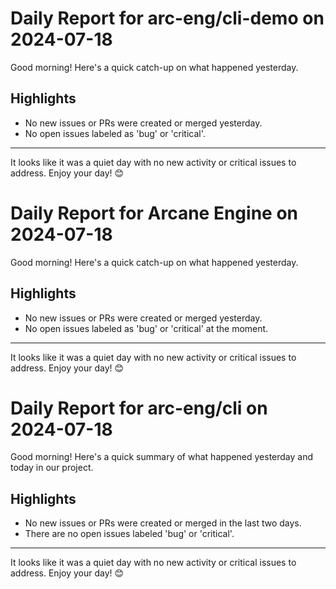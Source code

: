 # Daily Report for arc-eng/cli-demo on 2024-07-18

Good morning! Here's a quick catch-up on what happened yesterday.

## Highlights
- No new issues or PRs were created or merged yesterday.
- No open issues labeled as 'bug' or 'critical'.

---

It looks like it was a quiet day with no new activity or critical issues to address. Enjoy your day! 😊


# Daily Report for Arcane Engine on 2024-07-18

Good morning! Here's a quick catch-up on what happened yesterday.

## Highlights
- No new issues or PRs were created or merged yesterday.
- No open issues labeled as 'bug' or 'critical' at the moment.

---

It looks like it was a quiet day with no new activity or critical issues to address. Enjoy your day! 😊


# Daily Report for arc-eng/cli on 2024-07-18

Good morning! Here's a quick summary of what happened yesterday and today in our project.

## Highlights
- No new issues or PRs were created or merged in the last two days.
- There are no open issues labeled 'bug' or 'critical'.

---

It looks like it was a quiet day with no new activity or critical issues to address. Enjoy your day! 😊


